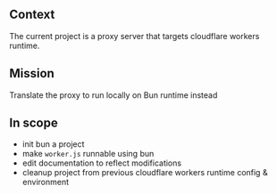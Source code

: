 ## Context
The current project is a proxy server that targets cloudflare workers runtime.

## Mission
Translate the proxy to run locally on Bun runtime instead

## In scope
- init bun a project
- make `worker.js` runnable using bun
- edit documentation to reflect modifications
- cleanup project from previous cloudflare workers runtime config & environment